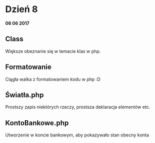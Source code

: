 Dzień 8
===

**06 06 2017**

Class
---
Większe obeznanie się w temacie klas w php.

Formatowanie
---
Ciągła walka z formatowaniem kodu w php :D

Światła.php
---
Prostszy zapis niektórych rzeczy, prostsza deklaracja elementów etc.

KontoBankowe.php
---
Utworzenie w koncie bankowym, aby pokazywało stan obecny konta
